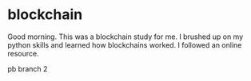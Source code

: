 # blockchain
  
Good morning.  This was a blockchain study for me.  I brushed up on my python skills and learned how blockchains worked.  I followed an online resource.  

pb branch 2

